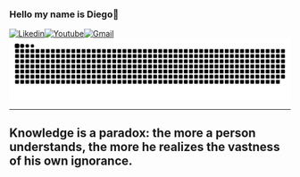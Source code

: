 ### Hello my name is Diego👻

[![Likedin](https://img.shields.io/badge/LinkedIn-0077B5?style=for-the-badge&logo=linkedin&logoColor=white)](https://br.linkedin.com/in/diego-costa-leal-26b126272)[![Youtube](https://img.shields.io/badge/YouTube-FF0000?style=for-the-badge&logo=youtube&logoColor=white)](https://www.youtube.com/@diegovsk2685)[![Gmail](https://img.shields.io/badge/Gmail-D14836?style=for-the-badge&logo=gmail&logoColor=white)](https://mail.google.com/mail/u/0/?tab=rm&ogbl#inbox)
<picture>
  <source
    media="(prefers-color-scheme: dark)"
    srcset="https://raw.githubusercontent.com/platane/snk/output/github-contribution-grid-snake-dark.svg"
  />
  <source
    media="(prefers-color-scheme: light)"
    srcset="https://raw.githubusercontent.com/platane/snk/output/github-contribution-grid-snake.svg"
  />
  <img
    alt="github contribution grid snake animation"
    src="https://raw.githubusercontent.com/platane/snk/output/github-contribution-grid-snake.svg"
  />
</picture>

---
Knowledge is a paradox: the more a person understands, the more he realizes the vastness of his own ignorance.
---
